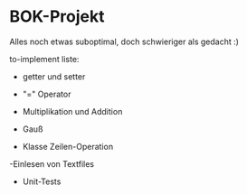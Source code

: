 # BOK-Projekt

Alles noch etwas suboptimal, doch schwieriger als gedacht :)

to-implement liste:

- getter und setter

- "=" Operator

- Multiplikation und Addition

- Gauß


- Klasse Zeilen-Operation


-Einlesen von Textfiles


- Unit-Tests